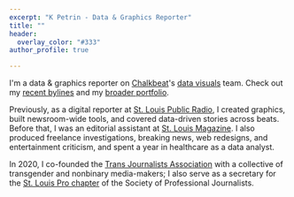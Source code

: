 ```yaml
---
excerpt: "K Petrin - Data & Graphics Reporter"
title: ""
header:
  overlay_color: "#333"
author_profile: true

---
```


I'm a data & graphics reporter on [Chalkbeat](https://chalkbeat.org/)'s [data visuals](https://dataviz.chalkbeat.org/) team. Check out my [recent bylines](https://www.chalkbeat.org/authors/kae-petrin) and my [broader portfolio](https://www.clippings.me/petrinkae).

Previously, as a digital reporter at [St. Louis Public Radio](https://news.stlpublicradio.org/people/kae-m-petrin), I created graphics, built newsroom-wide tools, and covered data-driven stories across beats. Before that, I was an editorial assistant at [St. Louis Magazine](https://www.stlmag.com/topics/kae-m-petrin/). I also produced freelance investigations, breaking news, web redesigns, and entertainment criticism, and spent a year in healthcare as a data analyst.

In 2020, I co-founded the [Trans Journalists Association](https://transjournalists.org/) with a collective of transgender and nonbinary media-makers; I also serve as a secretary for the [St. Louis Pro chapter](http://www.stlspj.com/about/) of the Society of Professional Journalists. 

